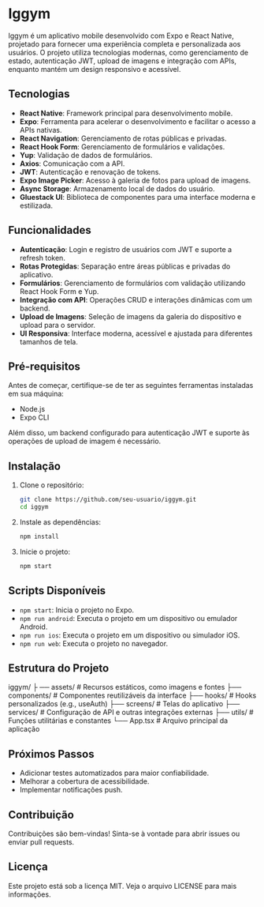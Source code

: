 # Iggym

Iggym é um aplicativo mobile desenvolvido com Expo e React Native, projetado para fornecer uma experiência completa e personalizada aos usuários. O projeto utiliza tecnologias modernas, como gerenciamento de estado, autenticação JWT, upload de imagens e integração com APIs, enquanto mantém um design responsivo e acessível.

## Tecnologias

- **React Native**: Framework principal para desenvolvimento mobile.
- **Expo**: Ferramenta para acelerar o desenvolvimento e facilitar o acesso a APIs nativas.
- **React Navigation**: Gerenciamento de rotas públicas e privadas.
- **React Hook Form**: Gerenciamento de formulários e validações.
- **Yup**: Validação de dados de formulários.
- **Axios**: Comunicação com a API.
- **JWT**: Autenticação e renovação de tokens.
- **Expo Image Picker**: Acesso à galeria de fotos para upload de imagens.
- **Async Storage**: Armazenamento local de dados do usuário.
- **Gluestack UI**: Biblioteca de componentes para uma interface moderna e estilizada.

## Funcionalidades

- **Autenticação**: Login e registro de usuários com JWT e suporte a refresh token.
- **Rotas Protegidas**: Separação entre áreas públicas e privadas do aplicativo.
- **Formulários**: Gerenciamento de formulários com validação utilizando React Hook Form e Yup.
- **Integração com API**: Operações CRUD e interações dinâmicas com um backend.
- **Upload de Imagens**: Seleção de imagens da galeria do dispositivo e upload para o servidor.
- **UI Responsiva**: Interface moderna, acessível e ajustada para diferentes tamanhos de tela.

## Pré-requisitos

Antes de começar, certifique-se de ter as seguintes ferramentas instaladas em sua máquina:

- Node.js
- Expo CLI

Além disso, um backend configurado para autenticação JWT e suporte às operações de upload de imagem é necessário.

## Instalação

1. Clone o repositório:

   ```bash
   git clone https://github.com/seu-usuario/iggym.git
   cd iggym
   ```

2. Instale as dependências:

   ```bash
   npm install
   ```

3. Inicie o projeto:
   ```bash
   npm start
   ```

## Scripts Disponíveis

- `npm start`: Inicia o projeto no Expo.
- `npm run android`: Executa o projeto em um dispositivo ou emulador Android.
- `npm run ios`: Executa o projeto em um dispositivo ou simulador iOS.
- `npm run web`: Executa o projeto no navegador.

## Estrutura do Projeto

iggym/ ├
── assets/ #
Recursos estáticos, como imagens e fontes
├── components/ # Componentes reutilizáveis da interface
├── hooks/ # Hooks personalizados (e.g., useAuth)
├── screens/ # Telas do aplicativo
├── services/ # Configuração de API e outras integrações externas
├── utils/ # Funções utilitárias e constantes
└── App.tsx # Arquivo principal da aplicação

## Próximos Passos

- Adicionar testes automatizados para maior confiabilidade.
- Melhorar a cobertura de acessibilidade.
- Implementar notificações push.

## Contribuição

Contribuições são bem-vindas! Sinta-se à vontade para abrir issues ou enviar pull requests.

## Licença

Este projeto está sob a licença MIT. Veja o arquivo LICENSE para mais informações.
